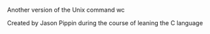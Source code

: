 Another version of the Unix command wc

Created by Jason Pippin during the course of leaning the C language
